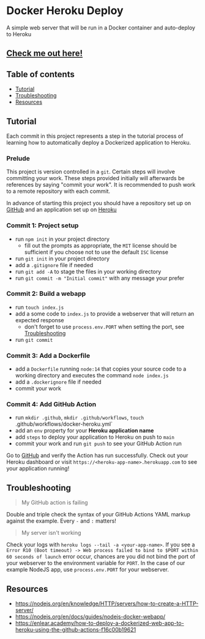 # Docker Heroku Deploy

A simple web server that will be run in a Docker container and auto-deploy to Heroku

## [Check me out here!](https://dry-woodland-14761.herokuapp.com/)

## Table of contents

* [Tutorial](#Tutorial)
* [Troubleshooting](#Troubleshooting)
* [Resources](#Resources)

## Tutorial

Each commit in this project represents a step in the tutorial process of learning how to
automatically deploy a Dockerized application to Heroku.

### Prelude

This project is version controlled in a `git`. Certain steps will involve committing your work.
These steps provided initially will afterwards be references by saying "commit your work". It is
recommended to push work to a remote repository with each commit.

In advance of starting this project you should have a repository set up
on [GitHub](https://www.github.com) and an application set up on [Heroku](https://www.herokuapp.com)

### Commit 1: Project setup

* run `npm init` in your project directory
    * fill out the prompts as appropriate, the `MIT` license should be sufficient if you choose not
      to use the default `ISC` license
* run `git init` in your project directory
* add a `.gitignore` file if needed
* run `git add -A` to stage the files in your working directory
* run `git commit -m "Initial commit"` with any message your prefer

### Commit 2: Build a webapp

* run `touch index.js`
* add a some code to `index.js` to provide a webserver that will return an expected response
    * don't forget to use `process.env.PORT` when setting the port,
      see [Troubleshooting](#Troubleshooting)
* run `git commit`

### Commit 3: Add a Dockerfile

* add a `Dockerfile` running `node:14` that copies your source code to a working directory and
  executes the command `node index.js`
* add a `.dockerignore` file if needed
* commit your work

### Commit 4: Add GitHub Action

* run `mkdir .github`, `mkdir .github/workflows`, `touch `.github/workflows/docker-heroku.yml`
* add an `env` property for your **Heroku application name**
* add `steps` to deploy your application to Heroku on push to `main`
* commit your work and run `git push` to see your GitHub Action run

Go to [GitHub](https://www.github.com) and verify the Action has run successfully. Check out your
Heroku dashboard or visit `https://<heroku-app-name>.herokuapp.com` to see your application running!

## Troubleshooting

> My GitHub action is failing

Double and triple check the syntax of your GitHub Actions YAML markup against the example. Every `-`
and `:` matters!

> My server isn't working

Check your logs with `heroku logs --tail -a <your-app-name>`. If you see
a `Error R10 (Boot timeout) -> Web process failed to bind to $PORT within 60 seconds of launch`
error occur, chances are you did not bind the port of your webserver to the environment variable
for `PORT`. In the case of our example NodeJS app, use `process.env.PORT` for your webserver.

## Resources

* https://nodejs.org/en/knowledge/HTTP/servers/how-to-create-a-HTTP-server/
* https://nodejs.org/en/docs/guides/nodejs-docker-webapp/
* https://enlear.academy/how-to-deploy-a-dockerized-web-app-to-heroku-using-the-github-actions-f16c00b19621
